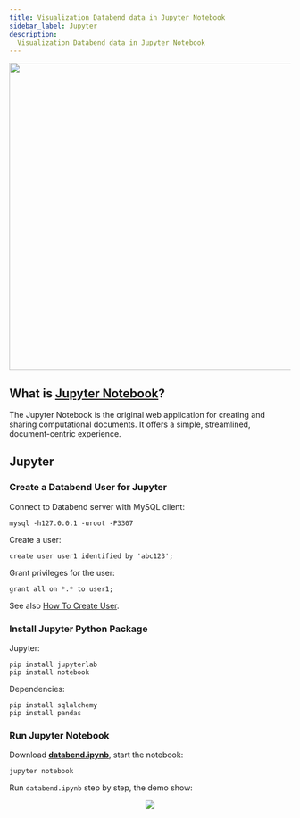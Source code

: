 ```yaml
---
title: Visualization Databend data in Jupyter Notebook
sidebar_label: Jupyter
description:
  Visualization Databend data in Jupyter Notebook
---
```



<p align="center">
<img src="https://datafuse-1253727613.cos.ap-hongkong.myqcloud.com/integration/integration-jupyter-databend.png" width="550"/>
</p>

## What is [Jupyter Notebook](https://jupyter.org/)?

The Jupyter Notebook is the original web application for creating and sharing computational documents. It offers a simple, streamlined, document-centric experience.

## Jupyter

### Create a Databend User for Jupyter

Connect to Databend server with MySQL client:
```shell
mysql -h127.0.0.1 -uroot -P3307 
```

Create a user:
```shell title='mysql>'
create user user1 identified by 'abc123';
```

Grant privileges for the user:
```shell title='mysql>'
grant all on *.* to user1;
```

See also [How To Create User](../../30-reference/30-sql/00-ddl/30-user/01-user-create-user.md).

### Install Jupyter Python Package

Jupyter:
```shell
pip install jupyterlab
pip install notebook
```

Dependencies:
```shell
pip install sqlalchemy
pip install pandas
```

### Run Jupyter Notebook

Download [**databend.ipynb**](https://datafuse-1253727613.cos.ap-hongkong.myqcloud.com/integration/databend.ipynb), start the notebook:
```shell
jupyter notebook
```

Run `databend.ipynb` step by step, the demo show:
<p align="center">
<img src="https://datafuse-1253727613.cos.ap-hongkong.myqcloud.com/integration/integration-gui-jupyter.png"/>
</p>
